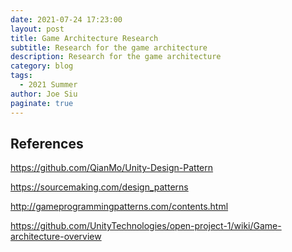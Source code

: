 ```yaml
---
date: 2021-07-24 17:23:00
layout: post
title: Game Architecture Research
subtitle: Research for the game architecture
description: Research for the game architecture
category: blog
tags:
  - 2021 Summer
author: Joe Siu
paginate: true
---
```

## References

<https://github.com/QianMo/Unity-Design-Pattern>

<https://sourcemaking.com/design_patterns>

<http://gameprogrammingpatterns.com/contents.html>

<https://github.com/UnityTechnologies/open-project-1/wiki/Game-architecture-overview>